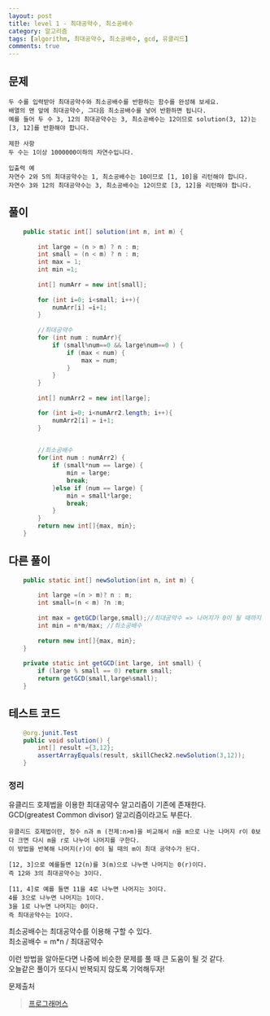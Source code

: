 ```yaml
---
layout: post
title: level 1 - 최대공약수, 최소공배수 
category: 알고리즘
tags: [algorithm, 최대공약수, 최소공배수, gcd, 유클리드]
comments: true
---
```


## 문제
```text
두 수를 입력받아 최대공약수와 최소공배수를 반환하는 함수를 완성해 보세요.
배열의 맨 앞에 최대공약수, 그다음 최소공배수를 넣어 반환하면 됩니다.
예를 들어 두 수 3, 12의 최대공약수는 3, 최소공배수는 12이므로 solution(3, 12)는 [3, 12]를 반환해야 합니다.
  
제한 사항
두 수는 1이상 1000000이하의 자연수입니다.
    
입출력 예
자연수 2와 5의 최대공약수는 1, 최소공배수는 10이므로 [1, 10]을 리턴해야 합니다.
자연수 3와 12의 최대공약수는 3, 최소공배수는 12이므로 [3, 12]을 리턴해야 합니다.
```



## 풀이
```java
    public static int[] solution(int n, int m) {
  
        int large = (n > m) ? n : m;
        int small = (n < m) ? n : m;
        int max = 1;
        int min =1;
  
        int[] numArr = new int[small];
  
        for (int i=0; i<small; i++){
            numArr[i] =i+1;
        }
        
        //최대공약수  
        for (int num : numArr){
            if (small%num==0 && large%num==0 ) {
                if (max < num) {
                    max = num;
                }
            }
        }
  
        int[] numArr2 = new int[large];

        for (int i=0; i<numArr2.length; i++){
            numArr2[i] = i+1;
        }
 

        //최소공배수
        for(int num : numArr2) {
            if (small*num == large) {
                min = large; 
                break;
            }else if (num == large) {
                min = small*large; 
                break;   
            }
        }
        return new int[]{max, min};
    }

```

## 다른 풀이
```java
    public static int[] newSolution(int n, int m) {
    
        int large =(n > m)? n : m;
        int small=(n < m) ?n :m;
  
        int max = getGCD(large,small);//최대공약수 => 나머지가 0이 될 때까지 나눈다.
        int min = n*m/max; //최소공배수
  
        return new int[]{max, min};
    }
  
    private static int getGCD(int large, int small) {
        if (large % small == 0) return small;
        return getGCD(small,large%small);
    }

```

  
## 테스트 코드
```java
    @org.junit.Test
    public void solution() {
        int[] result ={3,12};
        assertArrayEquals(result, skillCheck2.newSolution(3,12));
    }
```

### 정리
유클리드 호제법을 이용한 최대공약수 알고리즘이 기존에 존재한다.   
GCD(greatest Common divisor) 알고리즘이라고도 부른다.  
```text
유클리드 호제법이란, 정수 n과 m (전제:n>m)을 비교해서 n을 m으로 나눈 나머지 r이 0보다 크면 다시 m을 r로 나누어 나머지를 구한다.   
이 방법을 반복해 나머지(r)이 0이 될 때의 m이 최대 공약수가 된다.
  
[12, 3]으로 예를들면 12(n)를 3(m)으로 나누면 나머지는 0(r)이다.  
즉 12와 3의 최대공약수는 3이다.
  
[11, 4]로 예를 들면 11을 4로 나누면 나머지는 3이다.  
4를 3으로 나누면 나머지는 1이다.  
3을 1로 나누면 나머지는 0이다.   
즉 최대공약수는 1이다.  
```
최소공배수는 최대공약수를 이용해 구할 수 있다.  
최소공배수 = m*n / 최대공약수

이런 방법을 알아둔다면 나중에 비슷한 문제를 풀 때 큰 도움이 될 것 같다.   
오늘같은 풀이가 또다시 반복되지 않도록 기억해두자! 
  
문제출처  
> [프로그래머스](https://programmers.co.kr/skill_checks)